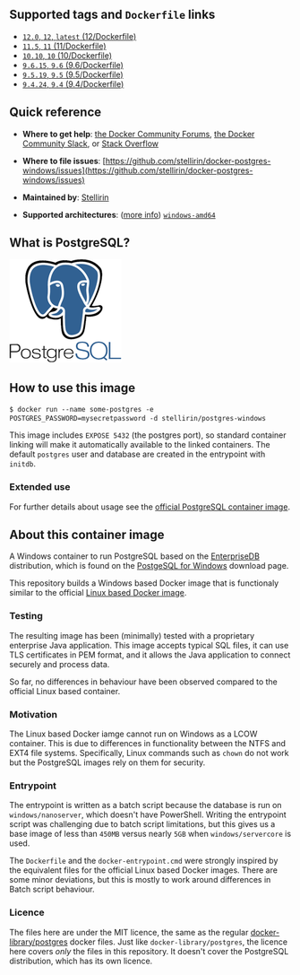 ## Supported tags and `Dockerfile` links

-   [`12.0`, `12`, `latest` (12/Dockerfile)](https://github.com/stellirin/docker-postgres-windows/blob/master/Dockerfile)
-   [`11.5`, `11` (11/Dockerfile)](https://github.com/stellirin/docker-postgres-windows/blob/master/Dockerfile)
-   [`10.10`, `10` (10/Dockerfile)](https://github.com/stellirin/docker-postgres-windows/blob/master/Dockerfile)
-   [`9.6.15`, `9.6` (9.6/Dockerfile)](https://github.com/stellirin/docker-postgres-windows/blob/master/Dockerfile)
-   [`9.5.19`, `9.5` (9.5/Dockerfile)](https://github.com/stellirin/docker-postgres-windows/blob/master/Dockerfile)
-   [`9.4.24`, `9.4` (9.4/Dockerfile)](https://github.com/stellirin/docker-postgres-windows/blob/master/Dockerfile)

## Quick reference

-   **Where to get help**:
    [the Docker Community Forums](https://forums.docker.com/), [the Docker Community Slack](https://blog.docker.com/2016/11/introducing-docker-community-directory-docker-community-slack/), or [Stack Overflow](https://stackoverflow.com/search?tab=newest&q=docker)

-   **Where to file issues**:
    [https://github.com/stellirin/docker-postgres-windows/issues](https://github.com/stellirin/docker-postgres-windows/issues)

-   **Maintained by**:
    [Stellirin](https://github.com/stellirin)

-   **Supported architectures**: ([more info](https://github.com/docker-library/official-images#architectures-other-than-amd64))
    [`windows-amd64`](https://hub.docker.com/u/winamd64/)

## What is PostgreSQL?

![logo](https://raw.githubusercontent.com/docker-library/docs/master/postgres/logo.png)

## How to use this image

```console
$ docker run --name some-postgres -e POSTGRES_PASSWORD=mysecretpassword -d stellirin/postgres-windows
```

This image includes `EXPOSE 5432` (the postgres port), so standard container linking will make it automatically available to the linked containers. The default `postgres` user and database are created in the entrypoint with `initdb`.

### Extended use

For further details about usage see the [official PostgreSQL container image](https://hub.docker.com/_/postgres/).

## About this container image

A Windows container to run PostgreSQL based on the [EnterpriseDB](https://www.enterprisedb.com/) distribution, which is found on the [PostgeSQL for Windows](https://www.postgresql.org/download/windows/) download page.

This repository builds a Windows based Docker image that is functionaly similar to the official [Linux based Docker image](https://hub.docker.com/_/postgres/).

### Testing

The resulting image has been (minimally) tested with a proprietary enterprise Java application. This image accepts typical SQL files, it can use TLS certificates in PEM format, and it allows the Java application to connect securely and process data.

So far, no differences in behaviour have been observed compared to the official Linux based container.

### Motivation

The Linux based Docker iamge cannot run on Windows as a LCOW container. This is due to differences in functionality between the NTFS and EXT4 file systems. Specifically, Linux commands such as `chown` do not work but the PostgreSQL images rely on them for security.

### Entrypoint

The entrypoint is written as a batch script because the database is run on `windows/nanoserver`, which doesn't have PowerShell. Writing the entrypoint script was challenging due to batch script limitations, but this gives us a base image of less than `450MB` versus nearly `5GB` when `windows/servercore` is used.

The `Dockerfile` and the `docker-entrypoint.cmd` were strongly inspired by the equivalent files for the official Linux based Docker images. There are some minor deviations, but this is mostly to work around differences in Batch script behaviour.

### Licence

The files here are under the MIT licence, the same as the regular [docker-library/postgres](https://github.com/docker-library/postgres) docker files. Just like `docker-library/postgres`, the licence here covers *only* the files in this repository. It doesn't cover the PostgreSQL distribution, which has its own licence.
